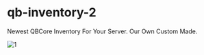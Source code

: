 # qb-inventory-2
Newest QBCore Inventory For Your Server. Our Own Custom Made.

![1](https://github.com/QBCoreStore/qb-inventory-2/assets/68699717/40d1bb57-c420-4288-8837-d83141fcc127)
